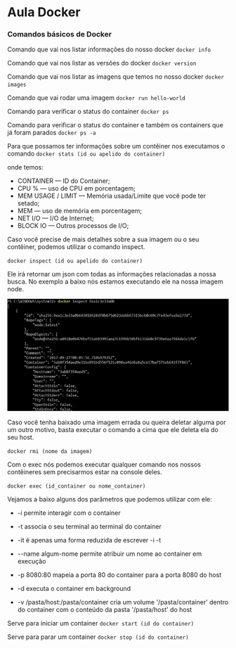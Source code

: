 # Aula Docker

### Comandos básicos de Docker

Comando que vai nos listar informações do nosso docker
`docker info`

Comando que vai nos listar as versões do docker
`docker version`

Comando que vai nos listar as imagens que temos no nosso docker
`docker images`

Comando que vai rodar uma imagem
`docker run hello-world`

Comando para verificar o status do container
`docker ps`

Comando para verificar o status do container e também os containers que já foram parados
`docker ps -a`

Para que possamos ter informações sobre um contêiner nos executamos o comando
`docker stats (id ou apelido do container)`

onde temos:

- CONTAINER — ID do Container;
- CPU % — uso de CPU em porcentagem;
- MEM USAGE / LIMIT — Memória usada/Limite que você pode ter setado;
- MEM — uso de memória em porcentagem;
- NET I/O — I/O de Internet;
- BLOCK IO — Outros processos de I/O;

Caso você precise de mais detalhes sobre a sua imagem ou o seu contêiner, podemos utilizar o comando inspect.

`docker inspect (id ou apelido do container)`

Ele irá retornar um json com todas as informações relacionadas a nossa busca. No exemplo a baixo nós estamos executando ele na nossa imagem node.

![alt text](image.png)

Caso você tenha baixado uma imagem errada ou queira deletar alguma por um outro motivo, basta executar o comando a cima que ele deleta ela do seu host.

`docker rmi (nome da imagem)`

Com o exec nós podemos executar qualquer comando nos nossos contêineres sem precisarmos estar na console deles.

`docker exec (id_container ou nome_container)`

Vejamos a baixo alguns dos parâmetros que podemos utilizar com ele:

- -i permite interagir com o container
- -t associa o seu terminal ao terminal do container
- -it é apenas uma forma reduzida de escrever -i -t
- --name algum-nome permite atribuir um nome ao container em execução
- -p 8080:80 mapeia a porta 80 do container para a porta 8080 do host

- -d executa o container em background
- -v /pasta/host:/pasta/container cria um volume '/pasta/container' dentro do container com o conteúdo da pasta '/pasta/host' do host

Serve para iniciar um container
`docker start (id do container)`

Serve para parar um container
`docker stop (id do container)`

